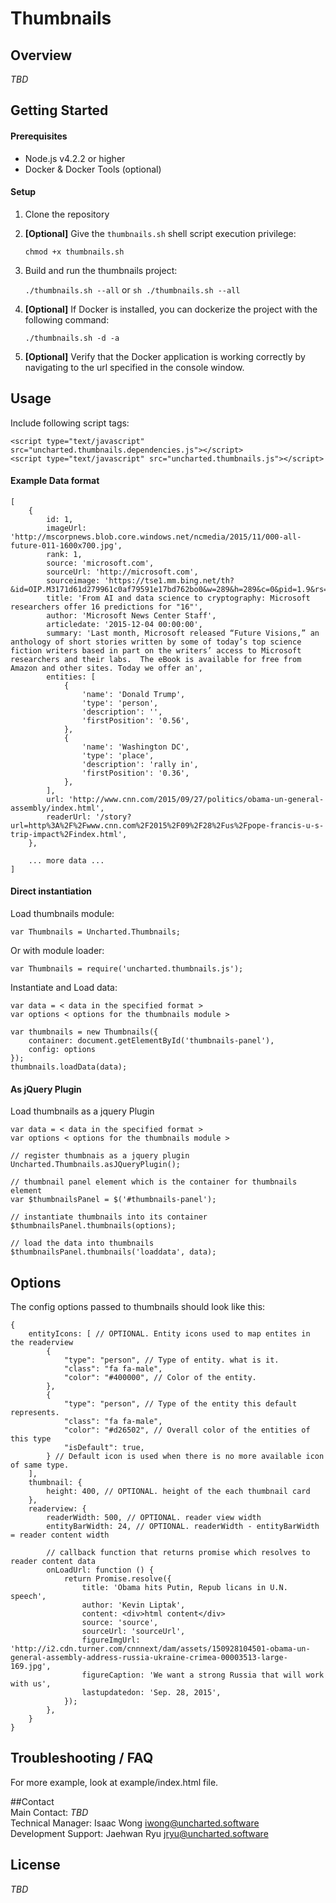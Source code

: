 # Thumbnails

## Overview
*TBD*

## Getting Started

#### Prerequisites
- Node.js v4.2.2 or higher  
- Docker & Docker Tools (optional)

#### Setup
1. Clone the repository
2. **[Optional]** Give the `thumbnails.sh` shell script execution privilege:  

    `chmod +x thumbnails.sh`
3. Build and run the thumbnails project:  

    `./thumbnails.sh --all` or `sh ./thumbnails.sh --all`  

4. **[Optional]** If Docker is installed, you can dockerize the project with the following command:  

    `./thumbnails.sh -d -a`  

5. **[Optional]** Verify that the Docker application is working correctly by navigating to the url specified in the console window.  

## Usage

Include following script tags:

    <script type="text/javascript" src="uncharted.thumbnails.dependencies.js"></script>
    <script type="text/javascript" src="uncharted.thumbnails.js"></script>

#### Example Data format    

    [
        {
            id: 1,
            imageUrl: 'http://mscorpnews.blob.core.windows.net/ncmedia/2015/11/000-all-future-011-1600x700.jpg',
            rank: 1,
            source: 'microsoft.com',
            sourceUrl: 'http://microsoft.com',
            sourceimage: 'https://tse1.mm.bing.net/th?&id=OIP.M3171d61d279961c0af79591e17bd762bo0&w=289&h=289&c=0&pid=1.9&rs=0&p=0&r=0',
            title: 'From AI and data science to cryptography: Microsoft researchers offer 16 predictions for "16"',
            author: 'Microsoft News Center Staff',
            articledate: '2015-12-04 00:00:00',
            summary: 'Last month, Microsoft released “Future Visions,” an anthology of short stories written by some of today’s top science fiction writers based in part on the writers’ access to Microsoft researchers and their labs.  The eBook is available for free from Amazon and other sites. Today we offer an',
            entities: [
                {
                    'name': 'Donald Trump',
                    'type': 'person',
                    'description': '',
                    'firstPosition': '0.56',
                },
                {
                    'name': 'Washington DC',
                    'type': 'place',
                    'description': 'rally in',
                    'firstPosition': '0.36',
                },
            ],
            url: 'http://www.cnn.com/2015/09/27/politics/obama-un-general-assembly/index.html',
            readerUrl: '/story?url=http%3A%2F%2Fwww.cnn.com%2F2015%2F09%2F28%2Fus%2Fpope-francis-u-s-trip-impact%2Findex.html',
        },

        ... more data ...
    ]
#### Direct instantiation
Load thumbnails module:

    var Thumbnails = Uncharted.Thumbnails;

Or with module loader:

    var Thumbnails = require('uncharted.thumbnails.js');

Instantiate and Load data:

    var data = < data in the specified format >  
    var options < options for the thumbnails module >

    var thumbnails = new Thumbnails({
        container: document.getElementById('thumbnails-panel'),
        config: options
    });
    thumbnails.loadData(data);

#### As jQuery Plugin

Load thumbnails as a jquery Plugin

    var data = < data in the specified format >  
    var options < options for the thumbnails module >

    // register thumbnais as a jquery plugin
    Uncharted.Thumbnails.asJQueryPlugin();

    // thumbnail panel element which is the container for thumbnails element
    var $thumbnailsPanel = $('#thumbnails-panel');

    // instantiate thumbnails into its container
    $thumbnailsPanel.thumbnails(options);

    // load the data into thumbnails
    $thumbnailsPanel.thumbnails('loaddata', data);

## Options
The config options passed to thumbnails should look like this:

    {
        entityIcons: [ // OPTIONAL. Entity icons used to map entites in the readerview
            {
                "type": "person", // Type of entity. what is it.
                "class": "fa fa-male",
                "color": "#400000", // Color of the entity.
            },
            {
                "type": "person", // Type of the entity this default represents.
                "class": "fa fa-male",
                "color": "#d26502", // Overall color of the entities of this type
                "isDefault": true,
            } // Default icon is used when there is no more available icon of same type.
        ],
        thumbnail: {
            height: 400, // OPTIONAL. height of the each thumbnail card
        },
        readerview: {
            readerWidth: 500, // OPTIONAL. reader view width
            entityBarWidth: 24, // OPTIONAL. readerWidth - entityBarWidth = reader content width

            // callback function that returns promise which resolves to reader content data
            onLoadUrl: function () {
                return Promise.resolve({
                    title: 'Obama hits Putin, Repub licans in U.N. speech',
                    author: 'Kevin Liptak',
                    content: <div>html content</div>
                    source: 'source',
                    sourceUrl: 'sourceUrl',
                    figureImgUrl: 'http://i2.cdn.turner.com/cnnnext/dam/assets/150928104501-obama-un-general-assembly-address-russia-ukraine-crimea-00003513-large-169.jpg',
                    figureCaption: 'We want a strong Russia that will work with us',
                    lastupdatedon: 'Sep. 28, 2015',
                });
            },
        }
    }

## Troubleshooting / FAQ
For more example, look at example/index.html file.

##Contact  
Main Contact: *TBD*  
Technical Manager: Isaac Wong <iwong@uncharted.software>  
Development Support: Jaehwan Ryu <jryu@uncharted.software>

## License
*TBD*
